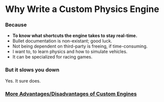 # Why Write a Custom Physics Engine

### Because

- **To know what shortcuts the engine takes to stay real-time.**
- Bullet documentation is non-existant; good luck.
- Not being dependent on third-party is freeing, if time-consuming.
- I want to, to learn physics and how to simulate vehicles.
- It can be specialized for racing games.

### But it slows you down

Yes. It sure does.

### [More Advantages/Disadvantages of Custom Engines](https://github.com/timbeaudet/knowledge_base/blob/master/faq/why_my_own_engine.md)
